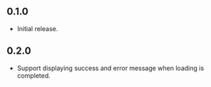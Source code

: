 ## 0.1.0

- Initial release.

## 0.2.0

- Support displaying success and error message when loading is completed.
